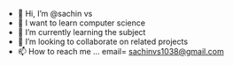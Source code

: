 - 👋 Hi, I’m @sachin vs
- 👀 I want to learn computer science
- 🌱 I’m currently learning the subject
- 💞️ I’m looking to collaborate on related projects
- 📫 How to reach me ... email= sachinvs1038@gmail.com

<!---
sachin-vs/sachin-vs is a ✨ special ✨ repository because its `README.md` (this file) appears on your GitHub profile.
You can click the Preview link to take a look at your changes.
--->
